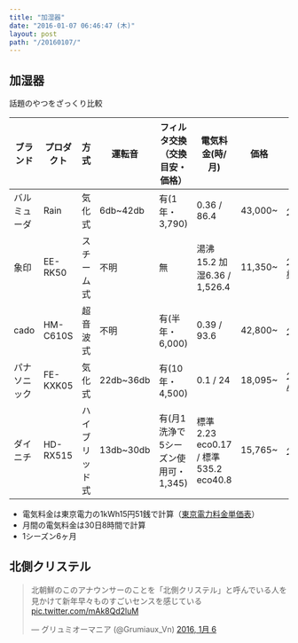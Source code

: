 ```yaml
---
title: "加湿器"
date: "2016-01-07 06:46:47 (木)"
layout: post
path: "/20160107/"
---
```


## 加湿器

話題のやつをざっくり比較

ブランド|プロダクト|方式|運転音|フィルタ交換（交換目安・価格）|電気料金(時/月)|価格|サイト
---|---|---|---|---|---|---|---
バルミューダ|Rain|気化式|6db~42db|有(1年・3,790)|0.36 / 86.4|43,000~|[公式](https://www.balmuda.com/jp/rain/)
象印|EE-RK50|スチーム式|不明|無|湯沸15.2 加湿6.36 / 1,526.4|11,350~|[公式](https://www.zojirushi.co.jp/syohin/humidifier/eerk/) [価格.com](http://kakaku.com/item/K0000801823/)
cado|HM-C610S|超音波式|不明|有(半年・6,000)|0.39 / 93.6|42,800~|[公式](https://store.cado.co.jp/user_data/categorydetail.php?product_id=81)
パナソニック|FE-KXK05 |気化式|22db~36db|有(10年・4,500)|0.1 / 24|18,095~|[公式](http://panasonic.jp/kashitsu/p-db/FE-KXK05.html) [Amazon](http://www.amazon.co.jp/exec/obidos/ASIN/B00MVO0NHI/hamsonic-22/ref=nosim/)
ダイニチ|HD-RX515|ハイブリッド式|13db~30db|有(月1洗浄で5シーズン使用可・1,345)|標準2.23 eco0.17 / 標準535.2 eco40.8|15,765~|[公式](https://www.dainichi-net.co.jp/products/hd/2015/hdrx515.html)


- 電気料金は東京電力の1kWh15円51銭で計算（[東京電力料金単価表](http://www.tepco.co.jp/e-rates/individual/data/chargelist/chargelist02-j.html)）
- 月間の電気料金は30日8時間で計算
- 1シーズン6ヶ月

## 北側クリステル

<blockquote class="twitter-tweet" lang="ja"><p lang="ja" dir="ltr">北朝鮮のこのアナウンサーのことを「北側クリステル」と呼んでいる人を見かけて新年早々ものすごいセンスを感じている <a href="https://t.co/mAk8Qd2luM">pic.twitter.com/mAk8Qd2luM</a></p>&mdash; グリュミオーマニア (@Grumiaux_Vn) <a href="https://twitter.com/Grumiaux_Vn/status/684872577488039936">2016, 1月 6</a></blockquote>
